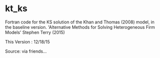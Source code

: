 # kt_ks
Fortran code for the KS solution of the Khan and Thomas (2008)  model, in the baseline version.
 'Alternative Methods for Solving Heterogeneous Firm Models'
 Stephen Terry (2015)

This Version : 12/18/15

Source: via friends...
